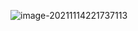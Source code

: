![image-20211114221737113](C:\Users\eizzzy\AppData\Roaming\Typora\typora-user-images\image-20211114221737113.png)